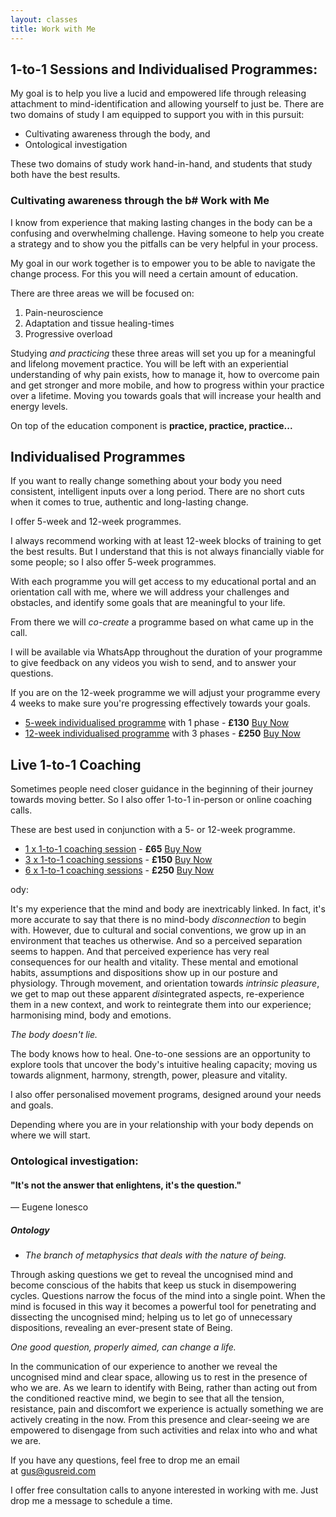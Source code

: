 ```yaml
---
layout: classes
title: Work with Me
---
```


## 1-to-1 Sessions and Individualised Programmes:

My goal is to help you live a lucid and empowered life through releasing attachment to mind-identification and allowing yourself to just be. There are two domains of study I am equipped to support you with in this pursuit:
- Cultivating awareness through the body, and
- Ontological investigation

These two domains of study work hand-in-hand, and students that study both have the best results. 
### Cultivating awareness through the b# Work with Me
I know from experience that making lasting changes in the body can be a confusing and overwhelming challenge. Having someone to help you create a strategy and to show you the pitfalls can be very helpful in your process. 

My goal in our work together is to empower you to be able to navigate the change process. For this you will need a certain amount of education. 

There are three areas we will be focused on:
1. Pain-neuroscience
2. Adaptation and tissue healing-times 
3. Progressive overload

Studying *and practicing* these three areas will set you up for a meaningful and lifelong movement practice. You will be left with an experiential understanding of why pain exists, how to manage it, how to overcome pain and get stronger and more mobile, and how to progress within your practice over a lifetime. Moving you towards goals that will increase your health and energy levels. 

On top of the education component is **practice, practice, practice...**
## Individualised Programmes
If you want to really change something about your body you need consistent, intelligent inputs over a long period. There are no short cuts when it comes to true, authentic and long-lasting change. 

I offer 5-week and 12-week programmes. 

I always recommend working with at least 12-week blocks of training to get the best results. But I understand that this is not always financially viable for some people; so I also offer 5-week programmes. 

With each programme you will get access to my educational portal and an orientation call with me, where we will address your challenges and obstacles, and identify some goals that are meaningful to your life. 

From there we will *co-create* a programme based on what came up in the call. 

I will be available via WhatsApp throughout the duration of your programme to give feedback on any videos you wish to send, and to answer your questions. 

If you are on the 12-week programme we will adjust your programme every 4 weeks to make sure you're progressing effectively towards your goals. 

- [5-week individualised programme](https://gusreid.ck.page/products/5-week-individualised-programme) with 1 phase - **£130** [Buy Now](https://gusreid.ck.page/products/5-week-individualised-programme)
- [12-week individualised programme](https://gusreid.ck.page/products/12-week-individualised-programme) with 3 phases - **£250** [Buy Now](https://gusreid.ck.page/products/12-week-individualised-programme)
## Live 1-to-1 Coaching
Sometimes people need closer guidance in the beginning of their journey towards moving better. So I also offer 1-to-1 in-person or online coaching calls. 

These are best used in conjunction with a 5- or 12-week programme.

- [1 x 1-to-1 coaching session](https://gusreid.ck.page/products/1-x-1-to-1-coaching-call) - **£65** [Buy Now](https://gusreid.ck.page/products/1-x-1-to-1-coaching-call)
- [3 x 1-to-1 coaching sessions](https://gusreid.ck.page/products/3-x-1-1-5-hour-coaching-session) - **£150** [Buy Now](https://gusreid.ck.page/products/3-x-1-1-5-hour-coaching-session)
- [6 x 1-to-1 coaching sessions](https://gusreid.ck.page/products/6-x-coaching-sessions) - **£250** [Buy Now](https://gusreid.ck.page/products/6-x-coaching-sessions)

ody:

It's my experience that the mind and body are inextricably linked. In fact, it's more accurate to say that there is no mind-body *disconnection* to begin with. However, due to cultural and social conventions, we grow up in an environment that teaches us otherwise. And so a perceived separation seems to happen. And that perceived experience has very real consequences for our health and vitality. These mental and emotional habits, assumptions and dispositions show up in our posture and physiology. Through movement, and orientation towards *intrinsic pleasure*, we get to map out these apparent *dis*integrated aspects, re-experience them in a new context, and work to reintegrate them into our experience; harmonising mind, body and emotions. 

*The body doesn't lie.*

The body knows how to heal. One-to-one sessions are an opportunity to explore tools that uncover the body's intuitive healing capacity; moving us towards alignment, harmony, strength, power, pleasure and vitality. 

I also offer personalised movement programs, designed around your needs and goals.

Depending where you are in your relationship with your body depends on where we will start. 

### Ontological investigation:

#### "It's not the answer that enlightens, it's the question."
— Eugene Ionesco
##### Ontology
- *The branch of metaphysics that deals with the nature of being.*

Through asking questions we get to reveal the uncognised mind and become conscious of the habits that keep us stuck in disempowering cycles. Questions narrow the focus of the mind into a single point. When the mind is focused in this way it becomes a powerful tool for penetrating and dissecting the uncognised mind; helping us to let go of unnecessary dispositions, revealing an ever-present state of Being. 

*One good question, properly aimed, can change a life.*

In the communication of our experience to another we reveal the uncognised mind and clear space, allowing us to rest in the presence of who we are. As we learn to identify with Being, rather than acting out from the conditioned reactive mind, we begin to see that all the tension, resistance, pain and discomfort we experience is actually something we are actively creating in the now. From this presence and clear-seeing we are empowered to disengage from such activities and relax into who and what we are. 

If you have any questions, feel free to drop me an email at [gus@gusreid.com](mailto:gus@gusreid.com) 

I offer free consultation calls to anyone interested in working with me. Just drop me a message to schedule a time.    
